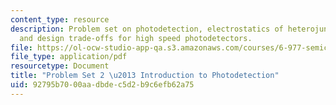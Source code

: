 ```yaml
---
content_type: resource
description: Problem set on photodetection, electrostatics of heterojunction diodes,
  and design trade-offs for high speed photodetectors.
file: https://ol-ocw-studio-app-qa.s3.amazonaws.com/courses/6-977-semiconductor-optoelectronics-theory-and-design-fall-2002/92795b7000aadbdec5d2b9c6efb62a75_ps2.pdf
file_type: application/pdf
resourcetype: Document
title: "Problem Set 2 \u2013 Introduction to Photodetection"
uid: 92795b70-00aa-dbde-c5d2-b9c6efb62a75
---
```

